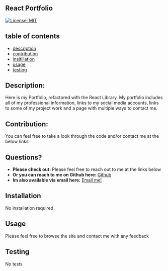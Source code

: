 ## React Portfolio 

    
[![License: MIT](https://img.shields.io/badge/License-MIT-yellow.svg)](https://opensource.org/licenses/MIT)
    
## table of contents 

* [description](#Description)
* [contribution](#Contribution)  
* [insitillation](#Instillation)
* [usage](#Usage)
* [testing](#Testing)
  

## Description: 

Here is my Portfolio, refactored with the React Library. My portfolio includes all of my professional information, links to my social media accounts,  links to some of my project work and a page with multiple ways to contact me.  
    
    
## Contribution:

You can feel free to take a look through the code and/or contact me at the below links  
    
## Questions?

* **Please check out:** Please feel free to reach out to me at the links below 
* **Or you can reach to me on Github here:** [Github](https://github.com/zackdeacon)
* **Im also available via email here:** [Email me!](zackdeacon347@gmail.com) 
    
    
## Installation 

    
  No installation required  
    
## Usage 

    
  Please feel free to browse the site and contact me with any feedback
    
## Testing 

    
  No tests 